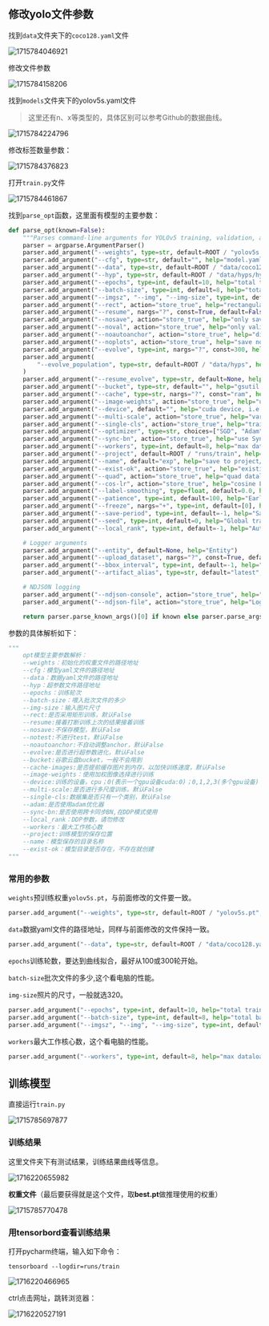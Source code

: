 ## 修改yolo文件参数

找到`data`文件夹下的`coco128.yaml`文件

![1715784046921](yolo训练/1715784046921.png)

修改文件参数

![1715784158206](yolo训练/1715784158206.png)

找到`models`文件夹下的yolov5s.yaml文件

> 这里还有n、x等类型的，具体区别可以参考Github的数据曲线。

![1715784224796](yolo训练/1715784224796.png)

修改标签数量参数：

![1715784376823](yolo训练/1715784376823.png)

打开`train.py`文件

![1715784461867](yolo训练/1715784461867.png)

找到`parse_opt`函数，这里面有模型的主要参数：

```python
def parse_opt(known=False):
    """Parses command-line arguments for YOLOv5 training, validation, and testing."""
    parser = argparse.ArgumentParser()
    parser.add_argument("--weights", type=str, default=ROOT / "yolov5s.pt", help="initial weights path")
    parser.add_argument("--cfg", type=str, default="", help="model.yaml path")
    parser.add_argument("--data", type=str, default=ROOT / "data/coco128.yaml", help="dataset.yaml path")
    parser.add_argument("--hyp", type=str, default=ROOT / "data/hyps/hyp.scratch-low.yaml", help="hyperparameters path")
    parser.add_argument("--epochs", type=int, default=10, help="total training epochs")
    parser.add_argument("--batch-size", type=int, default=8, help="total batch size for all GPUs, -1 for autobatch")
    parser.add_argument("--imgsz", "--img", "--img-size", type=int, default=320, help="train, val image size (pixels)")
    parser.add_argument("--rect", action="store_true", help="rectangular training")
    parser.add_argument("--resume", nargs="?", const=True, default=False, help="resume most recent training")
    parser.add_argument("--nosave", action="store_true", help="only save final checkpoint")
    parser.add_argument("--noval", action="store_true", help="only validate final epoch")
    parser.add_argument("--noautoanchor", action="store_true", help="disable AutoAnchor")
    parser.add_argument("--noplots", action="store_true", help="save no plot files")
    parser.add_argument("--evolve", type=int, nargs="?", const=300, help="evolve hyperparameters for x generations")
    parser.add_argument(
        "--evolve_population", type=str, default=ROOT / "data/hyps", help="location for loading population"
    )
    parser.add_argument("--resume_evolve", type=str, default=None, help="resume evolve from last generation")
    parser.add_argument("--bucket", type=str, default="", help="gsutil bucket")
    parser.add_argument("--cache", type=str, nargs="?", const="ram", help="image --cache ram/disk")
    parser.add_argument("--image-weights", action="store_true", help="use weighted image selection for training")
    parser.add_argument("--device", default="", help="cuda device, i.e. 0 or 0,1,2,3 or cpu")
    parser.add_argument("--multi-scale", action="store_true", help="vary img-size +/- 50%%")
    parser.add_argument("--single-cls", action="store_true", help="train multi-class data as single-class")
    parser.add_argument("--optimizer", type=str, choices=["SGD", "Adam", "AdamW"], default="SGD", help="optimizer")
    parser.add_argument("--sync-bn", action="store_true", help="use SyncBatchNorm, only available in DDP mode")
    parser.add_argument("--workers", type=int, default=8, help="max dataloader workers (per RANK in DDP mode)")
    parser.add_argument("--project", default=ROOT / "runs/train", help="save to project/name")
    parser.add_argument("--name", default="exp", help="save to project/name")
    parser.add_argument("--exist-ok", action="store_true", help="existing project/name ok, do not increment")
    parser.add_argument("--quad", action="store_true", help="quad dataloader")
    parser.add_argument("--cos-lr", action="store_true", help="cosine LR scheduler")
    parser.add_argument("--label-smoothing", type=float, default=0.0, help="Label smoothing epsilon")
    parser.add_argument("--patience", type=int, default=100, help="EarlyStopping patience (epochs without improvement)")
    parser.add_argument("--freeze", nargs="+", type=int, default=[0], help="Freeze layers: backbone=10, first3=0 1 2")
    parser.add_argument("--save-period", type=int, default=-1, help="Save checkpoint every x epochs (disabled if < 1)")
    parser.add_argument("--seed", type=int, default=0, help="Global training seed")
    parser.add_argument("--local_rank", type=int, default=-1, help="Automatic DDP Multi-GPU argument, do not modify")

    # Logger arguments
    parser.add_argument("--entity", default=None, help="Entity")
    parser.add_argument("--upload_dataset", nargs="?", const=True, default=False, help='Upload data, "val" option')
    parser.add_argument("--bbox_interval", type=int, default=-1, help="Set bounding-box image logging interval")
    parser.add_argument("--artifact_alias", type=str, default="latest", help="Version of dataset artifact to use")

    # NDJSON logging
    parser.add_argument("--ndjson-console", action="store_true", help="Log ndjson to console")
    parser.add_argument("--ndjson-file", action="store_true", help="Log ndjson to file")

    return parser.parse_known_args()[0] if known else parser.parse_args()

```

参数的具体解析如下：

```python
"""
    opt模型主要参数解析：
    --weights：初始化的权重文件的路径地址
    --cfg：模型yaml文件的路径地址
    --data：数据yaml文件的路径地址
    --hyp：超参数文件路径地址
    --epochs：训练轮次
    --batch-size：喂入批次文件的多少
    --img-size：输入图片尺寸
    --rect:是否采用矩形训练，默认False
    --resume:接着打断训练上次的结果接着训练
    --nosave:不保存模型，默认False
    --notest:不进行test，默认False
    --noautoanchor:不自动调整anchor，默认False
    --evolve:是否进行超参数进化，默认False
    --bucket:谷歌云盘bucket，一般不会用到
    --cache-images:是否提前缓存图片到内存，以加快训练速度，默认False
    --image-weights：使用加权图像选择进行训练
    --device:训练的设备，cpu；0(表示一个gpu设备cuda:0)；0,1,2,3(多个gpu设备)
    --multi-scale:是否进行多尺度训练，默认False
    --single-cls:数据集是否只有一个类别，默认False
    --adam:是否使用adam优化器
    --sync-bn:是否使用跨卡同步BN,在DDP模式使用
    --local_rank：DDP参数，请勿修改
    --workers：最大工作核心数
    --project:训练模型的保存位置
    --name：模型保存的目录名称
    --exist-ok：模型目录是否存在，不存在就创建
"""
```

### 常用的参数

`weights`预训练权重`yolov5s.pt`，与前面修改的文件要一致。

```python
parser.add_argument("--weights", type=str, default=ROOT / "yolov5s.pt", help="initial weights path")
```

`data`数据yaml文件的路径地址，同样与前面修改的文件保持一致。

```python
parser.add_argument("--data", type=str, default=ROOT / "data/coco128.yaml", help="dataset.yaml path")
```

`epochs`训练轮数，要达到曲线拟合，最好从100或300轮开始。

`batch-size`批次文件的多少,这个看电脑的性能。

`img-size`照片的尺寸，一般就选320。

```python
parser.add_argument("--epochs", type=int, default=10, help="total training epochs")
parser.add_argument("--batch-size", type=int, default=8, help="total batch size for all GPUs, -1 for autobatch")
parser.add_argument("--imgsz", "--img", "--img-size", type=int, default=320, help="train, val image size (pixels)")
```

`workers`最大工作核心数，这个看电脑的性能。

```python
parser.add_argument("--workers", type=int, default=8, help="max dataloader workers (per RANK in DDP mode)")
```

## 训练模型

直接运行`train.py`

![1715785697877](yolo训练/1715785697877.png)

### 训练结果

这里文件夹下有测试结果，训练结果曲线等信息。

![1716220655982](yolo训练/1716220655982.png)

**权重文件**（最后要获得就是这个文件，取**best.pt**做推理使用的权重）

![1715785770478](yolo训练/1715785770478.png)

### 用tensorbord查看训练结果

打开pycharm终端，输入如下命令：

```shell
tensorboard --logdir=runs/train
```

![1716220466965](yolo训练/1716220466965.png)

ctrl点击网址，跳转浏览器：

![1716220527191](yolo训练/1716220527191.png)

